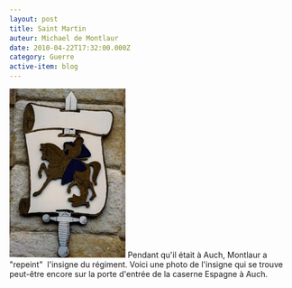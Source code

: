 ```yaml
---
layout: post
title: Saint Martin
auteur: Michael de Montlaur
date: 2010-04-22T17:32:00.000Z
category: Guerre
active-item: blog
---
```

<p style="text-align: left;"><a href="/photos/wordpress/SaintMartinE.jpg"><img class="size-medium wp-image-151 aligncenter" title="SaintMartinE" src="/photos/wordpress/SaintMartinE-206x300.jpg" alt="" width="206" height="300" /></a>
Pendant qu'il était à Auch, Montlaur a "repeint"   l'insigne du régiment. Voici une photo de l'insigne qui se trouve  peut-être encore sur la porte d'entrée de la caserne Espagne à Auch.</p>
